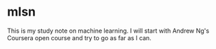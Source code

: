 # mlsn
This is my study note on machine learning. I will start with Andrew Ng's Coursera open course and try to go as far as I can.
